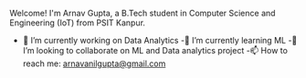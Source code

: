 
Welcome! I'm Arnav Gupta, a B.Tech student in Computer Science and Engineering (IoT) from PSIT Kanpur.
- 🔭 I’m currently working on Data Analytics
-🌱 I’m currently learning ML
-👯 I’m looking to collaborate on ML and Data analytics project
-📫 How to reach me: arnavanilgupta@gmail.com







<!--
**ArnavGupta021/ArnavGupta021** is a ✨ _special_ ✨ repository because its `README.md` (this file) appears on your GitHub profile.

Here are some ideas to get you started:

- 🔭 I’m currently working on ...
- 🌱 I’m currently learning ...
- 👯 I’m looking to collaborate on ...
- 🤔 I’m looking for help with ...
- 💬 Ask me about ...
- 📫 How to reach me: ...
- 😄 Pronouns: ...
- ⚡ Fun fact: ...
-->
